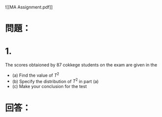 ![[MA Assignment.pdf]]
# 問題：
# 1.
The scores obtaioned by 87 cokkege students on the exam are given in the 
- (a) Find the value of $T^2$
- (b) Specify the distribution of $T^2$ in part (a)
- (c) Make your conclusion for the test

# 回答：
